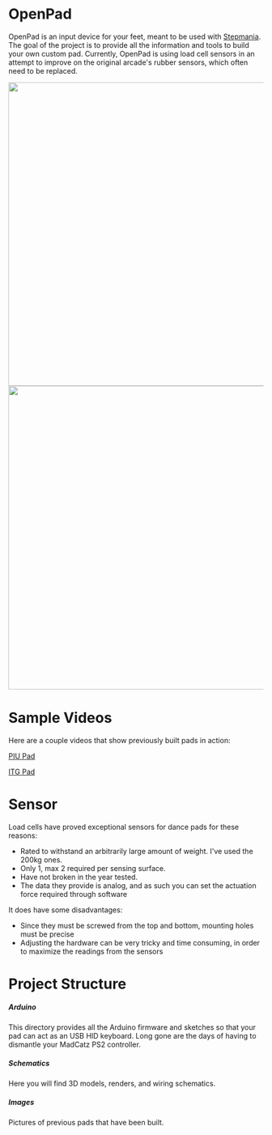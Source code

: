 OpenPad
=======

OpenPad is an input device for your feet, meant to be used with [Stepmania](https://github.com/stepmania/stepmania). The goal of the project is to provide all the information and tools to build your own custom pad. Currently, OpenPad is using load cell sensors in an attempt to improve on the original arcade's rubber sensors, which often need to be replaced.

<img src="/Images/Surface.jpg" width="600">
<img src="/Images/PIU0.jpg" width="600">

# Sample Videos

Here are a couple videos that show previously built pads in action:

[PIU Pad](https://www.youtube.com/watch?v=-PtqCtwOBeI)

[ITG Pad](https://www.youtube.com/watch?v=gNsw73bATUQ)


# Sensor

Load cells have proved exceptional sensors for dance pads for these reasons:

* Rated to withstand an arbitrarily large amount of weight. I've used the 200kg ones.
* Only 1, max 2 required per sensing surface.
* Have not broken in the year tested.
* The data they provide is analog, and as such you can set the actuation force required through software

It does have some disadvantages:

* Since they must be screwed from the top and bottom, mounting holes must be precise
* Adjusting the hardware can be very tricky and time consuming, in order to maximize the readings from the sensors

# Project Structure

##### Arduino
This directory provides all the Arduino firmware and sketches so that your pad can act as an USB HID keyboard. Long gone are the days of having to dismantle your MadCatz PS2 controller.

##### Schematics
Here you will find 3D models, renders, and wiring schematics.

##### Images
Pictures of previous pads that have been built.
